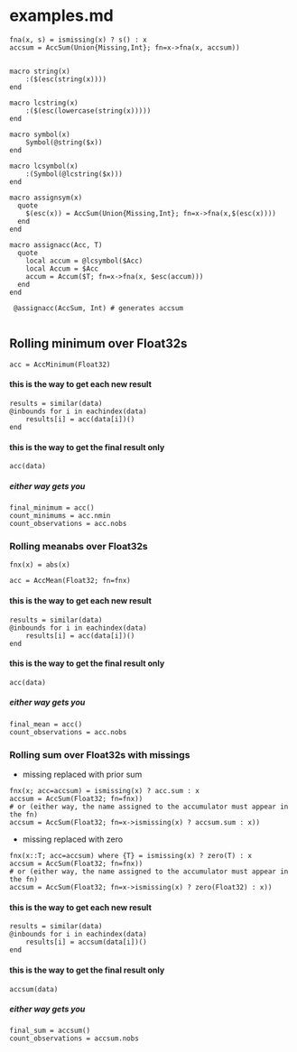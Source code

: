 # examples.md

```
fna(x, s) = ismissing(x) ? s() : x
accsum = AccSum(Union{Missing,Int}; fn=x->fna(x, accsum))


macro string(x)
    :($(esc(string(x))))
end

macro lcstring(x)
    :($(esc(lowercase(string(x)))))
end

macro symbol(x)
    Symbol(@string($x))
end

macro lcsymbol(x)
    :(Symbol(@lcstring($x)))
end

macro assignsym(x)
  quote
    $(esc(x)) = AccSum(Union{Missing,Int}; fn=x->fna(x,$(esc(x))))
  end
end

macro assignacc(Acc, T)
  quote
    local accum = @lcsymbol($Acc)
    local Accum = $Acc
    accum = Accum($T; fn=x->fna(x, $esc(accum)))
  end
end

 @assignacc(AccSum, Int) # generates accsum
 
```
## Rolling minimum over Float32s
```
acc = AccMinimum(Float32)
```
#### this is the way to get each new result
```
results = similar(data)
@inbounds for i in eachindex(data)
    results[i] = acc(data[i])()
end
```
#### this is the way to get the final result only
```
acc(data)
```

##### either way gets you
```
final_minimum = acc()
count_minimums = acc.nmin
count_observations = acc.nobs
```

### Rolling meanabs over Float32s
```
fnx(x) = abs(x)

acc = AccMean(Float32; fn=fnx)
```

#### this is the way to get each new result
```
results = similar(data)
@inbounds for i in eachindex(data)
    results[i] = acc(data[i])()
end
```
#### this is the way to get the final result only
```
acc(data)
```

##### either way gets you
```
final_mean = acc()
count_observations = acc.nobs
```

### Rolling sum over Float32s with missings
- missing replaced with prior sum
```
fnx(x; acc=accsum) = ismissing(x) ? acc.sum : x
accsum = AccSum(Float32; fn=fnx))
# or (either way, the name assigned to the accumulator must appear in the fn)
accsum = AccSum(Float32; fn=x->ismissing(x) ? accsum.sum : x))
```
- missing replaced with zero
```
fnx(x::T; acc=accsum) where {T} = ismissing(x) ? zero(T) : x
accsum = AccSum(Float32; fn=fnx))
# or (either way, the name assigned to the accumulator must appear in the fn)
accsum = AccSum(Float32; fn=x->ismissing(x) ? zero(Float32) : x))
```

#### this is the way to get each new result
```
results = similar(data)
@inbounds for i in eachindex(data)
    results[i] = accsum(data[i])()
end
```
#### this is the way to get the final result only
```
accsum(data)
```

##### either way gets you
```
final_sum = accsum()
count_observations = accsum.nobs
```

